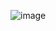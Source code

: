![image](https://github.com/Shubhamrajput8126/AmazonClone/assets/150941108/a032d7f8-da75-4d8e-9943-659c90d19018)
